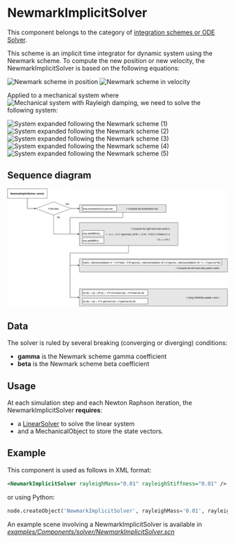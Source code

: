NewmarkImplicitSolver  
=====================

This component belongs to the category of [integration schemes or ODE Solver](https://www.sofa-framework.org/community/doc/main-principles/system-resolution/integration-schemes/).  

This scheme is an implicit time integrator for dynamic system using the Newmark scheme. To compute the new position or new velocity, the NewmarkImplicitSolver is based on the following equations:

<img class="latex" src="https://latex.codecogs.com/png.latex?x_{t+h}=x_t+h%20v_t+\frac{h^2}{2}((1-2\beta)a_t+2\beta%20a_{t+h})" title="Newmark scheme in position" />

<img class="latex" src="https://latex.codecogs.com/png.latex?v_{t+h}=v_t+h((1-\gamma)a_t+\gamma%20a_{t+h})" title="Newmark scheme in velocity" />


Applied to a mechanical system where <img class="latex" src="https://latex.codecogs.com/png.latex?\small%20Ma_t+(r_MM+r_KK)v_t+Kx_t=f_{ext}" title="Mechanical system with Rayleigh damping" />, we need to solve the following system:


<img class="latex" src="https://latex.codecogs.com/png.latex?\tiny%20Ma_{t+h}+(r_MM+r_KK)v_{t+h}+Kx_{t+h}=f_{ext}" title="System expanded following the Newmark scheme (1)" />

<img class="latex" src="https://latex.codecogs.com/png.latex?\tiny%20Ma_{t+h}+(r_MM+r_KK)(v_t+h((1-\gamma)a_t+\gamma%20a_{t+h}))+K(x_t+hv_t+\frac{h^2}{2}((1-2\beta)a_t+2\beta%20a_{t+h}))=f_{ext}" title="System expanded following the Newmark scheme (2)" />

<img class="latex" src="https://latex.codecogs.com/png.latex?\tiny%20(M+h\gamma(r_MM+r_KK)+h^2\beta%20K)a_{t+h}=f_{ext}-(r_MM+r_KK)(v_t+h(1-\gamma)a_t)-K(x_t+hv_t+\frac{h^2(1-2\beta)}{2}a_t)" title="System expanded following the Newmark scheme (3)" />

<img class="latex" src="https://latex.codecogs.com/png.latex?\tiny%20((1+h\gamma%20r_M)M+(h^2\beta%20+h\gamma%20r_K)K)a_{t+h}=f_{ext}-(r_MM+r_KK)v_t-Kx_t-(r_MM+r_KK)(h(1-\gamma)a_t)-K(hv_t+\frac{h^2(1-2\beta)}{2}a_t)" title="System expanded following the Newmark scheme (4)" />

<img class="latex" src="https://latex.codecogs.com/png.latex?\tiny%20((1+h\gamma%20r_M)M+(h^2\beta+h\gamma%20r_K)K)a_{t+h}=a_t-(r_MM+r_KK)(h(1-\gamma)a_t)-K(hv_t+\frac{h^2(1-2\beta)}{2}a_t)" title="System expanded following the Newmark scheme (5)" />




Sequence diagram
----------------

<a href="https://github.com/sofa-framework/doc/blob/master/images/integrationscheme/NewmarkImplicitSolver.png?raw=true"><img src="https://github.com/sofa-framework/doc/blob/master/images/integrationscheme/NewmarkImplicitSolver.png?raw=true" title="Flow diagram for the NewmarkImplicitSolver"/></a>
 

Data 
----

The solver is ruled by several breaking (converging or diverging) conditions:  

- **gamma** is the Newmark scheme gamma coefficient
- **beta** is the Newmark scheme beta coefficient


Usage  
-----  

At each simulation step and each Newton Raphson iteration, the NewmarkImplicitSolver **requires**:

- a [LinearSolver](https://www.sofa-framework.org/community/doc/main-principles/system-resolution/linear-solvers/) to solve the linear system
- and a MechanicalObject to store the state vectors.


Example  
-------

This component is used as follows in XML format:  

``` xml  
<NewmarkImplicitSolver rayleighMass="0.01" rayleighStiffness="0.01" />
```  

or using Python:

``` python  
node.createObject('NewmarkImplicitSolver', rayleighMass='0.01', rayleighStiffness='0.01')  
```  

An example scene involving a NewmarkImplicitSolver is available in [*examples/Components/solver/NewmarkImplicitSolver.scn*](https://github.com/sofa-framework/sofa/blob/master/examples/Components/solver/NewmarkImplicitSolver.scn)